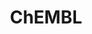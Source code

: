 ---
bigquery: https://console.cloud.google.com/bigquery?p=patents-public-data&d=ebi_chembl&page=dataset
citation: '"The ChEMBL database in 2017." Anna Gaulton, Anne Hersey, Michał Nowotka,
  A Patrícia Bento, Jon Chambers, David Mendez, Prudence Mutowo, Francis Atkinson,
  Louisa J Bellis, Elena Cibrián-Uhalte, Mark Davies, Nathan Dedman, Anneli Karlsson,
  María Paula Magariños, John P Overington, George Papadatos, Ines Smit, Andrew R
  Leach Nucleic acids Research (2017) 45 (Database Issue), D945-D954'
contributors: European Bioinformatics Institute
cost: None
description: ChEMBL Data is a manually curated database of small molecules used in
  drug discovery, including information about existing patented drugs.
documentation: 'schema: https://www.ebi.ac.uk/chembl/db_schema


  '
last_edit: 04/07/2022, 21:59:59
location: https://console.cloud.google.com/marketplace/product/google_patents_public_datasets/chembl
maintained_by: EMBL-EBI, an outstation of European Molecular Biology Laboratory
related_publications: '

  ChEMBL: towards direct deposition of bioassay data.


  Mendez D, Gaulton A, Bento AP, Chambers J, De Veij M, Félix E, Magariños MP, Mosquera
  JF, Mutowo P, Nowotka M, Gordillo-Marañón M, Hunter F, Junco L, Mugumbate G, Rodriguez-Lopez
  M, Atkinson F, Bosc N, Radoux CJ, Segura-Cabrera A, Hersey A, Leach AR.


  — Nucleic Acids Res. 2019; 47(D1):D930-D940. doi: 10.1093/nar/gky1075

  '
schema_fields:
- cpd_str_alert_id
- approval_date
- metref_id
- warning_country
- sequence
- cell_source_tax_id
- mc_target_type
- standard_upper_value
- description
- enzyme_name
- journal
- patent_expire_date
- l1
- withdrawn_year
- hbd_lipinski
- sitecomp_id
- l2
- heavy_atoms
- met_conversion
- component_id
- comp_class_id
- compsyn_id
- dosage_form
- updated_on
- efo_id
- efo_term
- le
- assay_cell_type
- acd_most_apka
- l5
- patent_use_code
- research_stem
- idx
- entity_id
- l3
- selectivity_comment
- relationship_desc
- src_assay_id
- db_version
- cell_name
- bto_id
- std_act_id
- usan_year
- drug_substance_flag
- comments
- pchembl_value
- ref_url
- domain_description
- doi
- innovator_company
- units
- usan_stem
- polymer_flag
- natural_product
- related_tid
- withdrawn_country
- domain_type
- downgraded
- assay_tissue
- cx_most_bpka
- cell_ontology_id
- site_id
- aromatic_rings
- drugind_id
- doc_id
- actsm_id
- src_id
- src_compound_id
- level3_description
- warning_type
- published_relation
- prod_pat_id
- smid
- component_type
- full_mwt
- prodrug
- ddd_units
- sequence_md5sum
- targrel_id
- target_desc
- ad_type
- pref_name
- withdrawn_reason
- pathway_key
- molecule_type
- uo_units
- activity_comment
- job_id
- cl_lincs_id
- record_id
- standard_flag
- confidence_score
- oral
- num_lipinski_ro5_violations
- normal_range_max
- nda_type
- dosed_ingredient
- standard_units
- l6
- as_id
- met_comment
- num_alerts
- assay_param_id
- entity_type
- bao_format
- upper_value
- action_type
- activity_count
- parent_go_id
- disease_efficacy
- annotation
- orig_description
- warning_class
- molsyn_id
- smarts
- frac_code
- active_molregno
- src_description
- standard_inchi_key
- organism
- alert_set_id
- bao_endpoint
- level5
- class_type
- activity_id
- accession
- protclasssyn_id
- component_synonym
- usan_substem
- trade_name
- alogp
- acd_logp
- binding_site_comment
- mc_organism
- submission_date
- result_flag
- parent_molregno
- first_in_class
- path
- title
- tissue_id
- site_name
- cellosaurus_id
- level1_description
- max_phase
- parenteral
- ass_cls_map_id
- ddd_id
- atc_code
- domain_name
- formulation_id
- mecref_id
- stat
- protein_class_synonym
- acd_most_bpka
- ddd_comment
- published_value
- substrate_record_id
- doc_type
- curation_comment
- standard_type
- target_mapping
- alert_id
- short_name
- parameter_value
- l7
- res_stem_id
- volume
- l4
- met_id
- site_residues
- mc_tax_id
- drug_product_flag
- chebi_par_id
- frac_class_id
- irac_code
- bao_id
- relationship
- parent_type
- standard_text_value
- name
- value
- priority
- standard_relation
- tid_fixed
- qudt_units
- src_short_name
- delist_flag
- warning_year
- parent_id
- ap_id
- metabolite_record_id
- level4_description
- type
- start_position
- molecular_species
- mechanism_of_action
- patent_id
- creation_date
- first_approval
- variant_id
- qed_weighted
- hrac_class_id
- assay_source
- full_molformula
- hbd
- who_name
- psa
- cell_description
- uberon_id
- ddd_value
- ref_id
- relationship_type
- tid
- prediction_method
- relation
- confidence
- updated_by
- level3
- ro3_pass
- level2_description
- domain_id
- molfile
- l8
- chembl_id
- molregno
- usan_stem_definition
- topical
- applicant_full_name
- comp_go_id
- standard_value
- authors
- potential_duplicate
- targcomp_id
- assay_class_id
- go_id
- db_source
- assay_id
- mc_target_name
- tbl
- toid
- assay_tax_id
- cidx
- synonyms
- assay_category
- major_class
- protein_class_desc
- level2
- level4
- hba
- pathway_id
- mw_monoisotopic
- usan_stem_id
- protein_class_id
- hba_lipinski
- cell_source_organism
- molecular_mechanism
- canonical_smiles
- assay_type
- text_value
- issue
- last_page
- species_group_flag
- withdrawn_flag
- chirality
- target_type
- irac_class_id
- sei
- aidx
- biocomp_id
- ddd_admr
- standard_inchi
- isoform
- assay_organism
- cell_source_tissue
- inorganic_flag
- availability_type
- abstract
- assay_subcellular_fraction
- mechanism_comment
- alert_name
- compound_key
- warning_id
- ref_type
- company
- cell_id
- compd_id
- patent_no
- log_id
- co_stem_id
- published_type
- syn_type
- set_name
- status
- pubmed_id
- compound_name
- assay_strain
- warning_description
- last_active
- version
- mesh_heading
- first_page
- mol_atc_id
- mol_frac_id
- cx_logd
- ridx
- previous_company
- lle
- mec_id
- warnref_id
- predbind_id
- definition
- homologue
- data_validity_comment
- who_extra
- cx_logp
- stem_class
- year
- source_domain_id
- assay_desc
- mw_freebase
- active_ingredient
- num_ro5_violations
- ingredient
- enzyme_tid
- indref_id
- rgid
- indication_class
- publication_number
- mesh_id
- product_id
- parameter_type
- assay_test_type
- level1
- cx_most_apka
- normal_range_min
- class_level
- label
- oc_id
- mc_target_accession
- rtb
- caloha_id
- hrac_code
- structure_type
- direct_interaction
- stem
- subgroup
- tax_id
- therapeutic_flag
- aspect
- mol_hrac_id
- curated_by
- published_units
- clo_id
- end_position
- mol_irac_id
- black_box_warning
- strength
- drug_record_id
- helm_notation
- bei
- source
- mutation
- acd_logd
- country
- max_phase_for_ind
- withdrawn_class
- route
shortname: chembl
tags:
- biotechnology
- health
- chemical
- bioinformatics
- medical
terms_of_use: CC BY-SA 3.0
title: ChEMBL
uuid: e232a192-965c-4ec9-904c-155b6dfe56c5
---